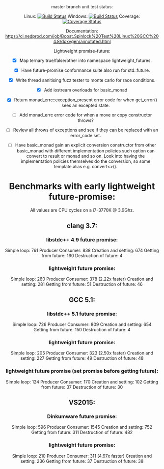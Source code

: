 <center>
master branch unit test status:

Linux: [![Build Status](https://ci.nedprod.com/job/Boost.Spinlock%20Test%20Linux%20GCC%204.8/badge/icon)](https://ci.nedprod.com/job/Boost.Spinlock%20Test%20Linux%20GCC%204.8/) Windows: [![Build Status](https://ci.nedprod.com/job/Boost.Spinlock%20Test%20Win8%20VS2014/badge/icon)](https://ci.nedprod.com/job/Boost.Spinlock%20Test%20Win8%20VS2014/) Coverage: [![Coverage Status](https://coveralls.io/repos/ned14/boost.spinlock/badge.svg?branch=master)](https://coveralls.io/r/ned14/boost.spinlock?branch=master)

Documentation: https://ci.nedprod.com/job/Boost.Spinlock%20Test%20Linux%20GCC%204.8/doxygen/annotated.html

Lightweight promise-future:
 - [x] Map ternary true/false/other into namespace lightweight_futures.
 - [x] Have future-promise conformance suite also run for std::future.
 - [x] Write thread sanitising fuzz tester to monte carlo for race conditions.
 - [x] Add iostream overloads for basic_monad
 - [x] Return monad_errc::exception_present error code for when get_error() sees an excepted state.

 - [ ] Add monad_errc error code for when a move or copy constructor throws?
 - [ ] Review all throws of exceptions and see if they can be replaced with an error_code set.
 - [ ] Have basic_monad gain an explicit conversion constructor from other basic_monad with different
implementation policies such option can convert to result or monad and so on. Look into having the
implementation policies themselves do the conversion, so some template alias e.g. convert<>().


# Benchmarks with early lightweight future-promise:

All values are CPU cycles on a i7-3770K @ 3.9Ghz.

## clang 3.7:
### libstdc++ 4.9 future promise:
Simple loop: 761
Producer Consumer: 838
  Creation and setting: 674
  Getting from future: 160
  Destruction of future: 4

### lightweight future promise:
Simple loop: 260
Producer Consumer: 378 (2.22x faster)
  Creation and setting: 281
  Getting from future: 51
  Destruction of future: 46

## GCC 5.1:
### libstdc++ 5.1 future promise:
Simple loop: 726
Producer Consumer: 809
  Creation and setting: 654
  Getting from future: 150
  Destruction of future: 4

### lightweight future promise:
Simple loop: 205
Producer Consumer: 323 (2.50x faster)
  Creation and setting: 227
  Getting from future: 49
  Destruction of future: 48

### lightweight future promise (set promise before getting future):
Simple loop: 124
Producer Consumer: 170
  Creation and setting: 102
  Getting from future: 37
  Destruction of future: 30

## VS2015:
### Dinkumware future promise:
Simple loop: 596
Producer Consumer: 1545
  Creation and setting: 752
  Getting from future: 311
  Destruction of future: 482

### lightweight future promise:
Simple loop: 210
Producer Consumer: 311 (4.97x faster)
  Creation and setting: 236
  Getting from future: 37
  Destruction of future: 38

</center>
